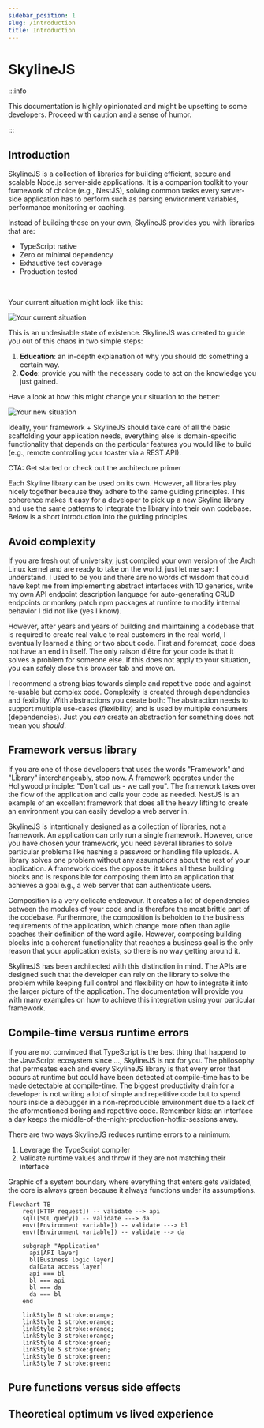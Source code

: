 ```yaml
---
sidebar_position: 1
slug: /introduction
title: Introduction
---
```


# SkylineJS

:::info

This documentation is highly opinionated and might be upsetting to some developers. Proceed with caution and a sense of humor.

:::

## Introduction

SkylineJS is a collection of libraries for building efficient, secure and scalable Node.js server-side applications. It is a companion toolkit to your framework of choice (e.g., NestJS), solving common tasks every server-side application has to perform such as parsing environment variables, performance monitoring or caching.

Instead of building these on your own, SkylineJS provides you with libraries that are:

- TypeScript native
- Zero or minimal dependency
- Exhaustive test coverage
- Production tested

<br />

Your current situation might look like this:

![Your current situation](/img/le-situation.png)

This is an undesirable state of existence. SkylineJS was created to guide you out of this chaos in two simple steps:

1. **Education**: an in-depth explanation of why you should do something a certain way.
2. **Code**: provide you with the necessary code to act on the knowledge you just gained.

Have a look at how this might change your situation to the better:

![Your new situation](/img/le-new-situation.png)

Ideally, your framework + SkylineJS should take care of all the basic scaffolding your application needs, everything else is domain-specific functionality that depends on the particular features you would like to build (e.g., remote controlling your toaster via a REST API).

CTA: Get started or check out the architecture primer

Each Skyline library can be used on its own. However, all libraries play nicely together because they adhere to the same guiding principles. This coherence makes it easy for a developer to pick up a new Skyline library and use the same patterns to integrate the library into their own codebase. Below is a short introduction into the guiding principles.

## Avoid complexity

<!-- TODO: Graphic with curve meme on developer complexity -->

If you are fresh out of university, just compiled your own version of the Arch Linux kernel and are ready to take on the world, just let me say: I understand. I used to be you and there are no words of wisdom that could have kept me from implementing abstract interfaces with 10 generics, write my own API endpoint description language for auto-generating CRUD endpoints or monkey patch npm packages at runtime to modify internal behavior I did not like (yes I know).

However, after years and years of building and maintaining a codebase that is required to create real value to real customers in the real world, I eventually learned a thing or two about code. First and foremost, code does not have an end in itself. The only raison d'être for your code is that it solves a problem for someone else. If this does not apply to your situation, you can safely close this browser tab and move on.

I recommend a strong bias towards simple and repetitive code and against re-usable but complex code. Complexity is created through dependencies and fexibility. With abstractions you create both: The abstraction needs to support multiple use-cases (flexibility) and is used by multiple consumers (dependencies). Just you _can_ create an abstraction for something does not mean you _should_.

## Framework versus library

If you are one of those developers that uses the words "Framework" and "Library" interchangeably, stop now. A framework operates under the Hollywood principle: "Don't call us - we call you". The framework takes over the flow of the application and calls your code as needed. NestJS is an example of an excellent framework that does all the heavy lifting to create an environment you can easily develop a web server in.

SkylineJS is intentionally designed as a collection of libraries, not a framework. An application can only run a single framework. However, once you have chosen your framework, you need several libraries to solve particular problems like hashing a password or handling file uploads. A library solves one problem without any assumptions about the rest of your application. A framework does the opposite, it takes all these building blocks and is responsible for composing them into an application that achieves a goal e.g., a web server that can authenticate users.

Composition is a very delicate endeavour. It creates a lot of dependencies between the modules of your code and is therefore the most brittle part of the codebase. Furthermore, the composition is beholden to the business requirements of the application, which change more often than agile coaches their definition of the word agile. However, composing building blocks into a coherent functionality that reaches a business goal is the only reason that your application exists, so there is no way getting around it.

SkylineJS has been architected with this distinction in mind. The APIs are designed such that the developer can rely on the library to solve the problem while keeping full control and flexibility on how to integrate it into the larger picture of the application. The documentation will provide you with many examples on how to achieve this integration using your particular framework.

## Compile-time versus runtime errors

If you are not convinced that TypeScript is the best thing that happend to the JavaScript ecosystem since ..., SkylineJS is not for you. The philosophy that permeates each and every SkylineJS library is that every error that occurs at runtime but could have been detected at compile-time has to be made detectable at compile-time. The biggest productivity drain for a developer is not writing a lot of simple and repetitive code but to spend hours inside a debugger in a non-reproducible environment due to a lack of the aformentioned boring and repetitive code. Remember kids: an interface a day keeps the middle-of-the-night-production-hotfix-sessions away.

There are two ways SkylineJS reduces runtime errors to a minimum:

1. Leverage the TypeScript compiler
2. Validate runtime values and throw if they are not matching their interface

Graphic of a system boundary where everything that enters gets validated, the core is always green because it always functions under its assumptions.

```mermaid
flowchart TB
    req([HTTP request]) -- validate --> api
    sql([SQL query]) -- validate ---> da
    env([Environment variable]) -- validate ---> bl
    env([Environment variable]) -- validate --> da

    subgraph "Application"
      api[API layer]
      bl[Business logic layer]
      da[Data access layer]
      api === bl
      bl === api
      bl === da
      da === bl
    end

    linkStyle 0 stroke:orange;
    linkStyle 1 stroke:orange;
    linkStyle 2 stroke:orange;
    linkStyle 3 stroke:orange;
    linkStyle 4 stroke:green;
    linkStyle 5 stroke:green;
    linkStyle 6 stroke:green;
    linkStyle 7 stroke:green;
```

## Pure functions versus side effects

<!--
Example: util functions that depend on env vars
-->

## Theoretical optimum vs lived experience

<!--
"Everybody has a plan until they get hit in the face".
Example: cache inconsistency observability strategy.
-->
